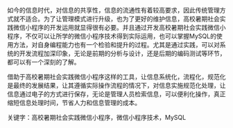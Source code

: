 如今的信息时代，对信息的共享性，信息的流通性有着较高要求，因此传统管理方式就不适合。为了让管理模式进行升级，也为了更好的维护信息，高校暑期社会实践微信小程序的开发运用就显得很有必要。并且通过开发高校暑期社会实践微信小程序，不仅可以让所学的微信小程序技术得到实际运用，也可以掌握MySQL的使用方法，对自身编程能力也有一个检验和提升的过程。尤其是通过实践，可以对系统的开发流程加深印象，无论是前期的分析与设计，还是后期的编码测试等环节，都可以有一个深刻的了解。

借助于高校暑期社会实践微信小程序这样的工具，让信息系统化，流程化，规范化是最终的发展结果，让其遵循实际操作流程的情况下，对信息实施规范化处理，让信息通过电子的方式进行保存，无论是管理人员检索信息，可以便利化操作，真正缩短信息处理时间，节省人力和信息管理的成本。

关键字：高校暑期社会实践微信小程序，微信小程序技术，MySQL
